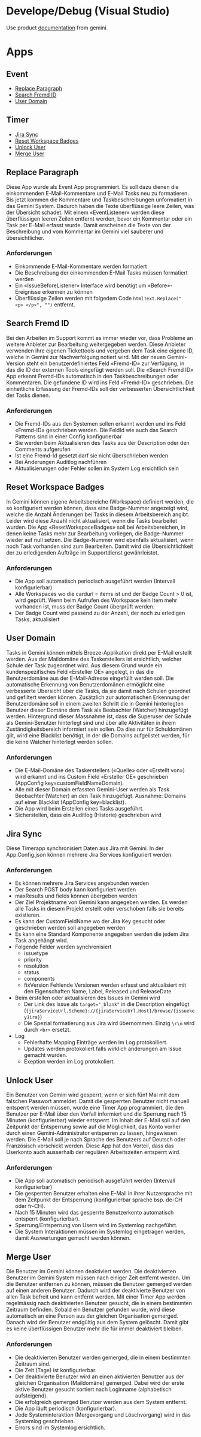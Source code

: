 # Develope/Debug (Visual Studio)
Use product [documentation](https://docs.countersoft.com/developing-custom-apps/) from gemini.

# Apps
## Event
* [Replace Paragraph](#replace-paragraph)
* [Search Fremd ID](#search-fremd-id)
* [User Domain](#user-domain)
## Timer
* [Jira Sync](#jira-sync)
* [Reset Workspace Badges](#reset-workspace-badges)
* [Unlock User](#unlock-user)
* [Merge User](#merge-user)

## Replace Paragraph
Diese App wurde als Event App programmiert. Es soll dazu dienen die einkommenden E-Mail-Kommentare und E-Mail Tasks neu zu formatieren. Bis jetzt kommen die Kommentare und Taskbeschreibungen unformatiert in das Gemini System. Dadurch haben die Texte überflüssige leere Zeilen, was der Übersicht schadet.
Mit einem «EventListener» werden diese überflüssigen leeren Zeilen entfernt werden, bevor ein Kommentar oder ein Task per E-Mail erfasst wurde. Damit erscheinen die Texte von der Beschreibung und vom Kommentar im Gemini viel sauberer und übersichtlicher.
### Anforderungen
* Einkommende E-Mail-Kommentare werden formatiert
* Die Beschreibung der einkommenden E-Mail Tasks müssen formatiert werden
* Ein «IssueBeforeListener» Interface wird benötigt um «Before»-Ereignisse erkennen zu können
* Überflüssige Zeilen werden mit folgedem Code `htmlText.Replace("<p> </p>", "")` entfernt.
## Search Fremd ID
Bei den Arbeiten im Support kommt es immer wieder vor, dass Probleme an weitere Anbieter zur Bearbeitung weitergegeben werden. Diese Anbieter verwenden ihre eigenen Tickettools und vergeben dem Task eine eigene ID, welche in Gemini zur Nachverfolgung notiert wird. Mit der neuen Gemini-Version steht ein benutzerdefiniertes Feld «Fremd-ID» zur Verfügung, in das die ID der externen Tools eingefügt werden soll. Die «Search Fremd ID» App erkennt Fremd-IDs automatisch in den Taskbeschreibungen oder Kommentaren. Die gefundene ID wird ins Feld «Fremd-ID» geschrieben. Die einheitliche Erfassung der Fremd-IDs soll der verbesserten Übersichtlichkeit der Tasks dienen.
### Anforderungen
* Die Fremd-IDs aus den Systemen sollen erkannt werden und ins Feld «Fremd-ID» geschrieben werden. Die FeldId wie auch das Search Patterns sind in einer Config konfigurierbar
* Sie werden beim Aktualisieren des Tasks aus der Description oder den Comments aufgerufen
* Ist eine Fremd-Id gesetzt darf sie nicht überschrieben werden
* Bei Änderungen Auditlog nachführen
* Aktualisierungen oder Fehler sollen im System Log ersichtlich sein

## Reset Workspace Badges
In Gemini können eigene Arbeitsbereiche (Workspace) definiert werden, die so konfiguriert werden können, dass eine Badge-Nummer angezeigt wird, welche die Anzahl Änderungen bei Tasks in diesem Arbeitsbereich angibt. Leider wird diese Anzahl nicht aktualisiert, wenn die Tasks bearbeitet wurden. Die App «ResetWorkspaceBadges» soll bei Arbeitsbereichen, in denen keine Tasks mehr zur Bearbeitung vorliegen, die Badge-Nummer wieder auf null setzen. Die Badge-Nummer wird ebenfalls aktualisiert, wenn noch Task vorhanden sind zum Bearbeiten. Damit wird die Übersichtlichkeit der zu erledigenden Aufträge im Supportdienst gewährleistet.
### Anforderungen
* Die App soll automatisch periodisch ausgeführt werden (Intervall konfigurierbar)
* Alle Workspaces wo die cardurl = items ist und der Badge Count > 0 ist, wird geprüft. Wenn beim Aufrufen des Workspace kein Item mehr vorhanden ist, muss der Badge Count überprüft werden.
* Der Badge Count wird passend zu der Anzahl, der noch zu erledigen Tasks, aktualisiert

## User Domain
Tasks in Gemini können mittels Breeze-Applikation direkt per E-Mail erstellt werden. Aus der Maildomäne des Taskerstellers ist ersichtlich, welcher Schule der Task zugeordnet wird. Aus diesem Grund wurde ein kundenspezifisches Feld «Ersteller OE» angelegt, in das die Benutzerdomäne aus der E-Mail-Adresse eingefüllt werden soll. Die automatische Erkennung von Benutzerdomänen ermöglicht eine verbesserte Übersicht über die Tasks, da sie damit nach Schulen geordnet und gefiltert werden können. Zusätzlich zur automatischen Erkennung der Benutzerdomäne soll in einem zweiten Schritt die in Gemini hinterlegten Benutzer dieser Domäne dem Task als Beobachter (Watcher) hinzugefügt werden. Hintergrund dieser Massnahme ist, dass die Superuser der Schule als Gemini-Benutzer hinterlegt sind und über alle Aktivitäten in ihrem Zuständigkeitsbereich informiert sein sollen. Da dies nur für Schuldomänen gilt, wird eine Blacklist benötigt, in der die Domains aufgelistet werden, für die keine Watcher hinterlegt werden sollen.
### Anforderungen
* Die E-Mail-Domäne des Taskerstellers («Quelle» oder «Erstellt von») wird erkannt und ins Custom Field «Ersteller OE» geschrieben (AppConfig key=customFieldNameDomain).
* Alle mit dieser Domain erfassten Gemini-User werden als Task Beobachter (Watcher) an den Task hinzugefügt. Ausnahme: Domains auf einer Blacklist (AppConfig key=blacklist). 
* Die App wird beim Erstellen eines Tasks ausgeführt.
* Sicherstellen, dass ein Auditlog (Historie) geschrieben wird

## Jira Sync
Diese Timerapp synchronisiert Daten aus Jira mit Gemini. In der App.Config.json können mehrere Jira Services konfiguriert werden. 

### Anforderungen
* Es können mehrere Jira Services angebunden werden
* Der Search POST body kann konfiguriert werden
* maxResults und fields können übergeben werden
* Der Ziel Projektname von Gemini kann angegeben werden. Es werden alle Tasks in diesem Projekt erstellt oder verschoben falls sie bereits existieren.
* Es kann der CustomFieldName wo der Jira Key gesucht oder geschrieben werden soll angegeben werden
* Es kann eine Standard Komponente angegeben werden die jedem Jira Task angehängt wird.
* Folgende Felder werden synchronisiert
  * issuetype
  * priority
  * resolution
  * status
  * components
  * fixVersion Fehlende Versionen werden erfasst und aktualisiert mit den Eigenschaften Name, Label, Released und ReleaseDate
* Beim erstellen oder aktualisieren des Issues in Gemini wird
  * Der Link des Issue als `target="_blank"` in die Description eingefügt (`{jiraServiceUrl.Scheme}://{jiraServiceUrl.Host}/browse/{issuekeyJira}`) 
  * Die Spezial formatierung aus Jira wird übernommen. Einzig `\r\n` wird durch `<br>` ersetzt.
* Log
  * Fehlerhafte Mapping Einträge werden im Log protokolliert.
  * Updates werden protokoliert falls wirklich änderungen am Issue gemacht wurden.
  * Exeption werden im Log protokoliert.

## Unlock User
Ein Benutzer von Gemini wird gesperrt, wenn er sich fünf Mal mit dem falschen Passwort anmeldet. Damit die gesperrten Benutzer nicht manuell entsperrt werden müssen, wurde eine Timer App programmiert, die den Benutzer per E-Mail über den Vorfall informiert und die Sperrung nach 15 Minuten (konfigurierbar) wieder entsperrt. Im Inhalt der E-Mail soll auf den Zeitpunkt der Entsperrung sowie auf die Möglichkeit, das Konto vorher durch einen Gemini-Administrator entsperren zu lassen, hingewiesen werden. Die E-Mail soll je nach Sprache des Benutzers auf Deutsch oder Französisch verschickt werden. Diese App hat den Vorteil, dass das Userkonto auch ausserhalb der regulären Arbeitszeiten entsperrt wird.
### Anforderungen
* Die App soll automatisch periodisch ausgeführt werden (Intervall konfigurierbar)
* Die gesperrten Benutzer erhalten eine E-Mail in ihrer Nutzersprache mit dem Zeitpunkt der Entsperrung (konfigurierbar sprache bsp. de-CH oder fr-CH).
* Nach 15 Minuten wird das gesperrte Benutzerkonto automatisch entsperrt (konfigurierbar). 
* Sperrung/Entsperrung von Usern wird im Systemlog nachgeführt.
* Die System Interaktionen müssen im Systemlog eingetragen werden, damit Auswertungen gemacht werden können.

## Merge User
Die Benutzer im Gemini können deaktiviert werden. Die deaktivierten Benutzer im Gemini System müssen nach einiger Zeit entfernt werden. Um die Benutzer entfernen zu können, müssen die Benutzer gemerged werden auf einen anderen Benutzer. Dadurch wird der deaktivierte Benutzer von allen Task befreit und kann entfernt werden.
Mit einer Timer App werden regelmässig nach deaktivierten Benutzer gesucht, die in einem bestimmten Zeitraum befinden. Sobald ein Benutzer gefunden wurde, wird diese automatisch an eine Person aus der gleichen Organisation gemerged. Danach wird der Benutzer endgültig aus dem System gelöscht. Damit gibt es keine überflüssigen Benutzer mehr die für immer deaktiviert bleiben. 
### Anforderungen
* Die deaktivierten Benutzer werden gemerged, die in einem bestimmten Zeitraum sind.
* Die Zeit (Tage) ist konfigurierbar.
* Der deaktivierte Benutzer wird an einen aktivierten Benutzer aus der gleichen Organisation (Maildomäne) gemerged. Dabei wird der erste aktive Benutzer gesucht sortiert nach Loginname (alphabetisch aufsteigend).
* Die erfolgreich gemerged Benutzer werden aus dem System entfernt.
* Die App läuft periodisch (konfigurierbar). 
* Jede Systeminteraktion (Mergevorgang und Löschvorgang) wird in das Systemlog geschrieben.
* Errors sind im Systemlog ersichtlich.

